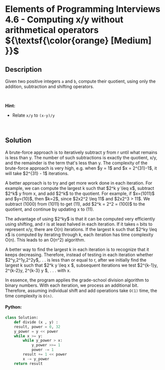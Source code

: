 # Elements of Programming Interviews 4.6 - Computing x/y without arithmetical operators          ${\textsf{\color{orange} [Medium] }}$


## Description

<p>Given two positive integers <code>a</code> and <code>b</code>, compute their quotient, using only the addition, subtraction and shifting operators.</p>

<p>&nbsp;</p>
<p><strong>Hint:</strong></p>

<ul>
	<li> Relate <code>x/y</code> to <code>(x-y)/y</code> </li>
</ul>

<br/>

## Solution

<p> A brute-force approach is to iteratively subtract y from r until what remains is less than y. The number of such subtractions is exactly the quotient, x/y, and the remainder is the term that's less than y. The complexity of the brute-force approach is very high, e.g. when $y = 1$ and $x = 2^{31}-1$, it will take $2^{31} - 1$ iterations. </p>

<p> A better approach is to try and get more work done in each iteration. For example, we can compute the largest k such that $2^k y \leq x$, subtract $2^k$ y from x, and add $2^k$ to the quotient. For example, if $x=(1011)$ and $y=(10)$, then $k=2$, since $2x2^2 \leq 11$ and $2x2^3 > 11$. We subtract (1000) from (1011) to get (11), add $2^k = 2^2 = (100)$ to the quotient, and continue by updating x to (11). </p>

<p> The advantage of using $2^ky$ is that it can be computed very efficiently using shifting, and r is at least halved in each iteration. If it takes <code>n</code> bits to represent x/y, there are O(n) iterations. If the largest k such that $2^ky \leq x$ is computed by iterating through k, each iteration has time complexity O(n). This leads to an O(n^2) algorithm. </p>

<p> A better way to find the largest k in each iteration is to recognize that it keeps decreasing. Therefore, instead of testing in each iteration whether $2^y,2^1y,2^2y$,. . . is less than or equal to r, after we initially find the largest k such that $2^k y \leq x $, subsequent iterations we test $2^{k-1}y, 2^{k-2}y, 2^{k-3} y $, . . . with x. </p>

In essence, the program applies the grade-school division algorithm to binary numbers. With each iteration, we process an additional bit. Therefore, assuming individual shift and add operations take <code>O(1)</code> time, the time complexity is <code>O(n)</code>.

<!-- tabs:start -->

#### Python:
```python
class Solution:
    def divide (x , y) :
	result, power = 0, 32
	y_power = y << power
 	while x >= y:
		while y_power > x:
			y_power >>= 1
			power -= 1
		result += 1 << power
		x -= y_power
	return result
```

<!-- tabs:end -->

<!-- end -->

